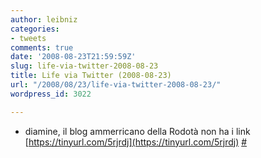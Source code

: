 ```yaml
---
author: leibniz
categories:
- tweets
comments: true
date: '2008-08-23T21:59:59Z'
slug: life-via-twitter-2008-08-23
title: Life via Twitter (2008-08-23)
url: "/2008/08/23/life-via-twitter-2008-08-23/"
wordpress_id: 3022

---
```

* diamine, il blog ammerricano della Rodotà non ha i link [https://tinyurl.com/5rjrdj](https://tinyurl.com/5rjrdj) [#](https://twitter.com/leibniz/statuses/896338794)


